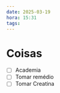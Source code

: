 ```yaml
---
date: 2025-03-19
hora: 15:31
tags:
---
```





# Coisas
- [ ] Academia
- [ ] Tomar remédio
- [ ] Tomar Creatina
